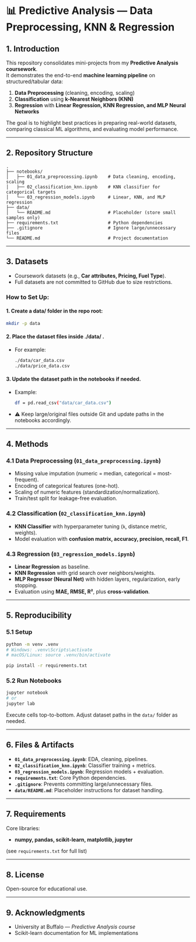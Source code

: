 # 📊 Predictive Analysis — Data Preprocessing, KNN & Regression

## 1. Introduction
This repository consolidates mini-projects from my **Predictive Analysis coursework**.  
It demonstrates the end-to-end **machine learning pipeline** on structured/tabular data:
1. **Data Preprocessing** (cleaning, encoding, scaling)  
2. **Classification** using **k-Nearest Neighbors (KNN)**  
3. **Regression** with **Linear Regression, KNN Regression, and MLP Neural Networks**

The goal is to highlight best practices in preparing real-world datasets, comparing classical ML algorithms, and evaluating model performance.

---

## 2. Repository Structure
```
.
├── notebooks/
│   ├── 01_data_preprocessing.ipynb    # Data cleaning, encoding, scaling
│   ├── 02_classification_knn.ipynb    # KNN classifier for categorical targets
│   └── 03_regression_models.ipynb     # Linear, KNN, and MLP regression
├── data/
│   └── README.md                      # Placeholder (store small samples only)
├── requirements.txt                   # Python dependencies
├── .gitignore                         # Ignore large/unnecessary files
└── README.md                          # Project documentation
```

---

## 3. Datasets
- Coursework datasets (e.g., **Car attributes, Pricing, Fuel Type**).  
- Full datasets are not committed to GitHub due to size restrictions.  
### How to Set Up:  
#### 1. Create a data/ folder in the repo root:
  ```bash
  mkdir -p data
  ```
#### 2. Place the dataset files inside ./data/ .
- For example:
  ```bash
  ./data/car_data.csv
  ./data/price_data.csv
  ```
#### 3. Update the dataset path in the notebooks if needed.
- Example:
  ```bash
  df = pd.read_csv("data/car_data.csv")
  ```
- ⚠️ Keep large/original files outside Git and update paths in the notebooks accordingly.

---

## 4. Methods

### 4.1 Data Preprocessing (`01_data_preprocessing.ipynb`)
- Missing value imputation (numeric = median, categorical = most-frequent).  
- Encoding of categorical features (one-hot).  
- Scaling of numeric features (standardization/normalization).  
- Train/test split for leakage-free evaluation.  

### 4.2 Classification (`02_classification_knn.ipynb`)
- **KNN Classifier** with hyperparameter tuning (`k`, distance metric, weights).  
- Model evaluation with **confusion matrix, accuracy, precision, recall, F1**.  

### 4.3 Regression (`03_regression_models.ipynb`)
- **Linear Regression** as baseline.  
- **KNN Regression** with grid search over neighbors/weights.  
- **MLP Regressor (Neural Net)** with hidden layers, regularization, early stopping.  
- Evaluation using **MAE, RMSE, R²**, plus **cross-validation**.

---

## 5. Reproducibility

### 5.1 Setup
```bash
python -m venv .venv
# Windows: .venv\Scripts\activate
# macOS/Linux: source .venv/bin/activate

pip install -r requirements.txt
```

### 5.2 Run Notebooks
```bash
jupyter notebook
# or
jupyter lab
```
Execute cells top-to-bottom. Adjust dataset paths in the `data/` folder as needed.

---

## 6. Files & Artifacts
- **`01_data_preprocessing.ipynb`**: EDA, cleaning, pipelines.  
- **`02_classification_knn.ipynb`**: Classifier training + metrics.  
- **`03_regression_models.ipynb`**: Regression models + evaluation.  
- **`requirements.txt`**: Core Python dependencies.  
- **`.gitignore`**: Prevents committing large/unnecessary files.  
- **`data/README.md`**: Placeholder instructions for dataset handling.  

---

## 7. Requirements
Core libraries:
- **numpy, pandas, scikit-learn, matplotlib, jupyter**

(see `requirements.txt` for full list)

---

## 8. License
Open-source for educational use.  

---

## 9. Acknowledgments
- University at Buffalo — *Predictive Analysis course*  
- Scikit-learn documentation for ML implementations  
